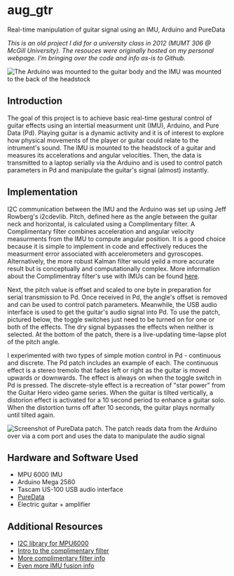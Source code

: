# aug_gtr
Real-time manipulation of guitar signal using an IMU, Arduino and PureData

_This is an old project I did for a university class in 2012 (MUMT 306 @ McGill University). The resouces were originally hosted on my personal webpage. I'm bringing over the code and info as-is to Github._

![The Arduino was mounted to the guitar body and the IMU was mounted to the back of the headstock](http://pietro.io/src/img/gtr734.jpg)

## Introduction

The goal of this project is to achieve basic real-time gestural control of guitar effects using an intertial measurment unit (IMU), Arduino, and Pure Data (Pd). Playing guitar is a dynamic activity and it is of interest to explore how physical movements of the player or guitar could relate to the intrument's sound. The IMU is mounted to the headstock of a guitar and measures its accelerations and angular velocities. Then, the data is transmitted to a laptop serially via the Arduino and is used to control patch parameters in Pd and manipulate the guitar's signal (almost) instantly. 

## Implementation

I2C communication between the IMU and the Arduino was set up using Jeff Rowberg's i2cdevlib. Pitch, defined here as the angle between the guitar neck and horizontal, is calculated using a Complimentary filter. A Complimentary filter combines acceleration and angular velocity measurments from the IMU to compute angular position. It is a good choice because it is simple to implement in code and effectively reduces the measurment error associated with accelerometers and gyroscopes. Alternatively, the more robust Kalman filter would yeild a more accurate result but is conceptually and computationally complex. More information about the Complimentray filter's use with IMUs can be found [here](http://scolton.blogspot.ca/2012/09/fun-with-complementary-filter-multiwii.html). 

Next, the pitch value is offset and scaled to one byte in preparation for serial transmission to Pd. Once received in Pd, the angle's offset is removed and can be used to control patch parameters. Meanwhile, the USB audio interface is used to get the guitar's audio signal into Pd. To use the patch, pictured below, the toggle switches just need to be turned on for one or both of the effects. The dry signal bypasses the effects when neither is selected. At the bottom of the patch, there is a live-updating time-lapse plot of the pitch angle. 

I experimented with two types of simple motion control in Pd - continuous and discrete. The Pd patch includes an example of each. The continuous effect is a stereo tremolo that fades left or right as the guitar is moved upwards or downwards. The effect is always on when the toggle switch in Pd is pressed. The discrete-style effect is a recreation of "star power" from the Guitar Hero video game series. When the guitar is tilted vertically, a distorion effect is activated for a 10 second period to enhance a guitar solo. When the distortion turns off after 10 seconds, the guitar plays normally until tilted again. 

![Screenshot of PureData patch. The patch reads data from the Arduino over via a com port and uses the data to manipulate the audio signal](http://pietro.io/src/img/patch.jpg)

## Hardware and Software Used

* MPU 6000 IMU
* Arduino Mega 2560
* Tascam US-100 USB audio interface
* [PureData](https://puredata.info/)
* Electric guitar + amplifier

## Additional Resources
* [I2C library for MPU6000](https://www.i2cdevlib.com/devices/mpu6050#source)
* [Intro to the complimentary filter](http://www.pieter-jan.com/node/11)
* [More complimentary filter info](http://d1.amobbs.com/bbs_upload782111/files_44/ourdev_665531S2JZG6.pdf)
* [Even more IMU fusion info](http://ca.mouser.com/applications/sensor_solutions_mems/)


